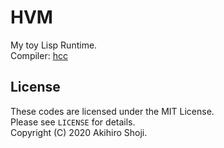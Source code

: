 # HVM
My toy Lisp Runtime.  
Compiler: [hcc](https://github.com/alphaKAI/hcc)  

## License
These codes are licensed under the MIT License.  
Please see `LICENSE` for details.  
Copyright (C) 2020 Akihiro Shoji.  
